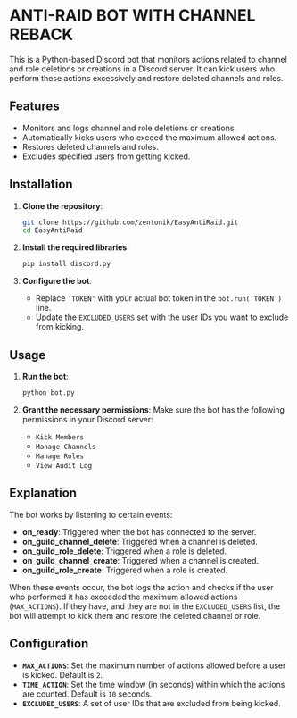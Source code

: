 # ANTI-RAID BOT WITH CHANNEL REBACK

This is a Python-based Discord bot that monitors actions related to channel and role deletions or creations in a Discord server. It can kick users who perform these actions excessively and restore deleted channels and roles.

## Features

* Monitors and logs channel and role deletions or creations.
* Automatically kicks users who exceed the maximum allowed actions.
* Restores deleted channels and roles.
* Excludes specified users from getting kicked.

## Installation

1. **Clone the repository**:
    ```bash
    git clone https://github.com/zentonik/EasyAntiRaid.git
    cd EasyAntiRaid
    ```

2. **Install the required libraries**:
    ```bash
    pip install discord.py
    ```

3. **Configure the bot**:
    * Replace `'TOKEN'` with your actual bot token in the `bot.run('TOKEN')` line.
    * Update the `EXCLUDED_USERS` set with the user IDs you want to exclude from kicking.

## Usage

1. **Run the bot**:
    ```bash
    python bot.py
    ```

2. **Grant the necessary permissions**:
    Make sure the bot has the following permissions in your Discord server:
    * `Kick Members`
    * `Manage Channels`
    * `Manage Roles`
    * `View Audit Log`

## Explanation

The bot works by listening to certain events:

* **on_ready**: Triggered when the bot has connected to the server.
* **on_guild_channel_delete**: Triggered when a channel is deleted.
* **on_guild_role_delete**: Triggered when a role is deleted.
* **on_guild_channel_create**: Triggered when a channel is created.
* **on_guild_role_create**: Triggered when a role is created.

When these events occur, the bot logs the action and checks if the user who performed it has exceeded the maximum allowed actions (`MAX_ACTIONS`). If they have, and they are not in the `EXCLUDED_USERS` list, the bot will attempt to kick them and restore the deleted channel or role.

## Configuration

* **`MAX_ACTIONS`**: Set the maximum number of actions allowed before a user is kicked. Default is `2`.
* **`TIME_ACTION`**: Set the time window (in seconds) within which the actions are counted. Default is `10` seconds.
* **`EXCLUDED_USERS`**: A set of user IDs that are excluded from being kicked.
